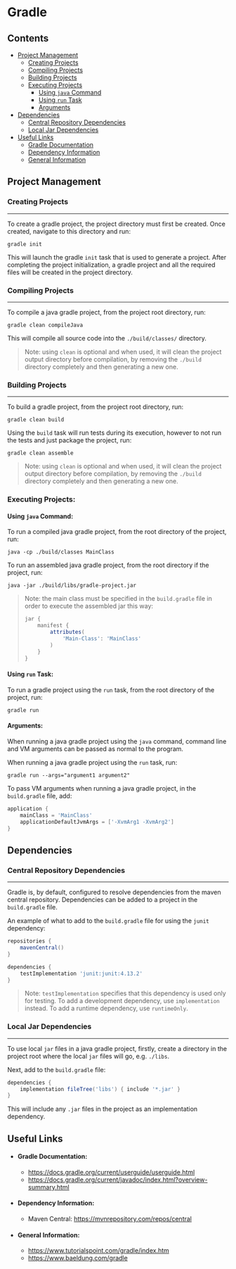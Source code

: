 # Gradle

## Contents
- [Project Management](#project-management)
	- [Creating Projects](#creating-projects)
	- [Compiling Projects](#compiling-projects)
	- [Building Projects](#building-projects)
	- [Executing Projects](#executing-projects)
		- [Using `java` Command](#using-java-command)
		- [Using `run` Task](#using-run-task)
		- [Arguments](#arguments)
- [Dependencies](#dependencies)
	- [Central Repository Dependencies](#central-repository-dependencies)
	- [Local Jar Dependencies](#local-jar-dependencies)
- [Useful Links](#useful-links)
	- [Gradle Documentation](#gradle-documentation)
	- [Dependency Information](#dependency-information)
	- [General Information](#general-information)

## Project Management
### Creating Projects
---
To create a gradle project, the project directory must first be created.
Once created, navigate to this directory and run:
```
gradle init
```
This will launch the gradle `init` task that is used to generate a project.
After completing the project initialization, a gradle project and all the
required files will be created in the project directory.
### Compiling Projects
---
To compile a java gradle project, from the project root directory, run:
```
gradle clean compileJava
```
This will compile all source code into the `./build/classes/` directory.
> Note: using `clean` is optional and when used, it will clean the project
output directory before compilation, by removing the `./build` directory
completely and then generating a new one.
### Building Projects
---
To build a gradle project, from the project root directory, run:
```
gradle clean build
```
Using the `build` task will run tests during its execution, however to not run
the tests and just package the project, run:
```
gradle clean assemble
```
> Note: using `clean` is optional and when used, it will clean the project
output directory before compilation, by removing the `./build` directory
completely and then generating a new one.
### Executing Projects:
#### Using `java` Command:
To run a compiled java gradle project, from the root directory of the project,
run:
```
java -cp ./build/classes MainClass
```
To run an assembled java gradle project, from the root directory if the
project, run:
```
java -jar ./build/libs/gradle-project.jar
```
> Note: the main class must be specified in the `build.gradle` file in order to
> execute the assembled jar this way:
> ```groovy
> jar {
>     manifest {
>         attributes(
>             'Main-Class': 'MainClass'
>         )
>     }
> }
> ```
#### Using `run` Task:
To run a gradle project using the `run` task, from the root directory of the
project, run:
```
gradle run
```
#### Arguments:
When running a java gradle project using the `java` command, command line and
VM arguments can be passed as normal to the program.

When running a java gradle project using the `run` task, run:
```
gradle run --args="argument1 argument2"
```
To pass VM arguments when running a java gradle project, in the `build.gradle`
file, add:
```groovy
application {
	mainClass = 'MainClass'
	applicationDefaultJvmArgs = ['-XvmArg1 -XvmArg2']
}
```

## Dependencies
### Central Repository Dependencies
---
Gradle is, by default, configured to resolve dependencies from the maven central
repository. Dependencies can be added to a project in the `build.gradle` file.

An example of what to add to the `build.gradle` file for using the `junit`
dependency:
```groovy
repositories {
	mavenCentral()
}

dependencies {
	testImplementation 'junit:junit:4.13.2'
}
```
> Note: `testImplementation` specifies that this dependency is used only for
> testing. To add a development dependency, use `implementation` instead. To
> add a runtime dependency, use `runtimeOnly`.
### Local Jar Dependencies
---
To use local `jar` files in a java gradle project, firstly, create a directory
in the project root where the local `jar` files will go, e.g. `./libs`.

Next, add to the `build.gradle` file:
```groovy
dependencies {
	implementation fileTree('libs') { include '*.jar' }
}
```
This will include any `.jar` files in the project as an implementation
dependency.

## Useful Links
- #### Gradle Documentation:
	- <https://docs.gradle.org/current/userguide/userguide.html>
	- <https://docs.gradle.org/current/javadoc/index.html?overview-summary.html>
- #### Dependency Information:
	- Maven Central: <https://mvnrepository.com/repos/central>
- #### General Information:
	- <https://www.tutorialspoint.com/gradle/index.htm>
	- <https://www.baeldung.com/gradle>
